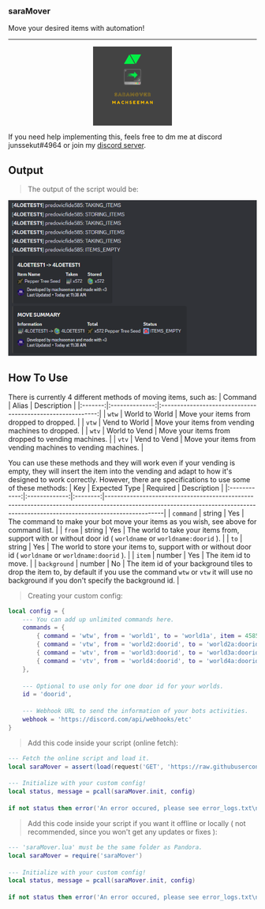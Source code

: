 ### saraMover

Move your desired items with automation!

---

<p align = 'center'> <img src = 'img/saraMover.png' alt = 'saraMover' width = '160' height = '160' title = 'saraMover' style = 'display: block; margin 0 auto' /> </p>

If you need help implementing this, feels free to dm me at discord junssekut#4964 or join my [discord server](https://dsc.gg/machseeman).

## Output
> The output of the script would be:

![output](img/output.png?raw=true 'Output')

## How To Use

There is currently 4 different methods of moving items, such as:
| Command |      Alias     |                         Description                        |
|:-------:|:--------------:|:----------------------------------------------------------:|
|  `wtw`  | World to World | Move your items from dropped to dropped.                   |
|  `vtw`  |  Vend to World | Move your items from vending machines to dropped.          |
|  `wtv`  |  World to Vend | Move your items from dropped to vending machines.          |
|  `vtv`  |  Vend to Vend  | Move your items from vending machines to vending machines. |

You can use these methods and they will work even if your vending is empty, they will insert the item into the vending and adapt to how it's designed to work correctly. However, there are specifications to use some of these methods:
|      Key     | Expected Type | Required | Description                                                                                                                                                                  |
|:------------:|:-------------:|:--------:|------------------------------------------------------------------------------------------------------------------------------------------------------------------------------|
|   `command`  |     string    |    Yes   | The command to make your bot move your items as you wish, see above for command list.                                                                                        |
|    `from`    |     string    |    Yes   | The world to take your items from, support with or without door id ( `worldname` or `worldname:doorid` ).                                                                    |
|     `to`     |     string    |    Yes   | The world to store your items to, support with or without door id ( `worldname` or `worldname:doorid` ).                                                                     |
|    `item`    |     number    |    Yes   | The item id to move.                                                                                                                                                         |
| `background` |     number    |    No    | The item id of your background tiles to drop the item to, by default if you use the command `wtw` or `vtw` it will use no background if you don't specify the background id. |

> Creating your custom config:
```lua
local config = {
    --- You can add up unlimited commands here.
    commands = {
        { command = 'wtw', from = 'world1', to = 'world1a', item = 4585, background = 880 },
        { command = 'vtw', from = 'world2:doorid', to = 'world2a:doorid', item = 4585, background = 880 },
        { command = 'wtv', from = 'world3:doorid', to = 'world3a:doorid', item = 4585 },
        { command = 'vtv', from = 'world4:doorid', to = 'world4a:doorid', item = 4585 },
    },

    --- Optional to use only for one door id for your worlds.
    id = 'doorid',

    --- Webhook URL to send the information of your bots activities.
    webhook = 'https://discord.com/api/webhooks/etc'
}
```

> Add this code inside your script (online fetch):
```lua
--- Fetch the online script and load it.
local saraMover = assert(load(request('GET', 'https://raw.githubusercontent.com/junssekut/saraMover/main/src/saraMover-src.lua'))())

--- Initialize with your custom config!
local status, message = pcall(saraMover.init, config)

if not status then error('An error occured, please see error_logs.txt\n' .. message) end
```

> Add this code inside your script if you want it offline or locally ( not recommended, since you won't get any updates or fixes ):
```lua
--- 'saraMover.lua' must be the same folder as Pandora.
local saraMover = require('saraMover')

--- Initialize with your custom config!
local status, message = pcall(saraMover.init, config)

if not status then error('An error occured, please see error_logs.txt\n' .. message) end
```
